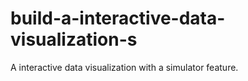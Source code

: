 # build-a-interactive-data-visualization-s
A interactive data visualization with a simulator feature.
